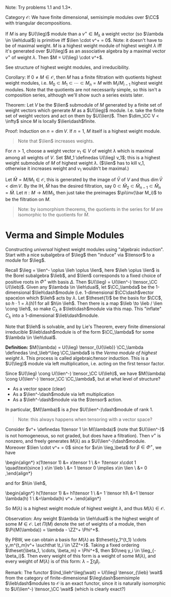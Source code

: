 Note:
Try problems 1.1 and 1.3*.

Category $\mathcal O$:
We have finite dimensional, semisimple modules over $\CC$ with triangular decompositions.

If $M$ is any $U(\lieg)$ module than a $v^+ \in M_\lambda$ a weight vector (so $\lambda \in \lieh\dual$) is primitive iff $\lien \cdot v^+ = 0$.
Note: it doesn't have to be of maximal weight.
$M$ is a highest weight module of highest weight $\lambda$ iff it's generated over $U(\lieg)$ as an associative algebra by a maximal vector $v^+$ of weight $\lambda$.
Then $M = U(\lieg) \cdot v^+$.

See structure of highest weight modules, and irreducibility.

Corollary:
If $0 \neq M\in\mathcal O$, then $M$ has a finite filtration with quotients highest weight modules, i.e. $M_0 \subset M_1 \subset \cdots \subset M_n = M$ with $M_i/M_{i-1}$ highest weight modules.
Note that the quotients are not necessarily simple, so this isn't a composition series, although we'll show such a series exists later.

Theorem:
Let $V$ be the $\lien$ submodule of $M$ generated by a finite set of weight vectors which generate $M$ as a $U(\lieg)$ module.
I.e. take the finite set of weight vectors and act on them by $U(\lien)$.
Then $\dim_\CC V < \infty$ since $M$ is locally $\lien\dash$finite.

Proof:
Induction on $n = \dim V$.
If $n=1$, $M$ itself is a highest weight module.

> Note that $\lien$ increases weights.

For $n > 1$, choose a weight vector $v_1 \in V$ of weight $\lambda$ which is maximal among all weights of $V$.
Set $M_1 \definedas U(\lieg) v_1$; this is a highest weight submodule of $M$ of highest weight $\lambda$.
($\lien$ has to kill v_1, otherwise it increases weight and $v_1$ wouldn't be maximal.)

Let $\bar M = M/M_1 \in \mathcal O$, this is generated by the image of $\bar V$ of $V$ and thus $\dim \bar V < \dim V$.
By the IH, $\bar M$ has the desired filtration, say $0 \subset \bar M_2 \subset \bar M_{n-1} \subset \bar M_n = \bar M$. 
Let $\pi: M \to M/M_1$, then just take the preimages $\pi\inv(\bar M_i)$ to be the filtration on $M$.

> Note: by isomorphism theorems, the quotients in the series for $M$ are isomorphic to the quotients for $\bar M$.

# Verma and Simple Modules

Constructing *universal* highest weight modules using "algebraic induction".
Start with a nice subalgebra of $\lieg$ then "induce" via $\tensor$ to a module for $\lieg$.

Recall $\lieg = \lien^- \oplus \lieh \oplus \lien$, here $\lieh \oplus \lien$ is the Borel subalgebra $\lieb$, and $\lien$ corresponds to a fixed choice of positive roots in $\Phi^+$ with basis $\Delta$.
Then $U(\lieg) = U(\lien^-) \tensor_\CC U(\lieb)$.
Given any $\lambda \in \lieh\dual$, let $\CC_\lambda$ be the 1-dimensional $\lieh\dash$module (i.e. 1-dimensional $\CC\dash$vector space)on which $\lieh$ acts by $\lambda$.
Let $\theset{1}$ be the basis for $\CC$, so $h \cdot 1 = \lambda(h)1$ for all $h\in \lieh$.
Then there is a map $\lieb \to \lieb / \lien \cong \lieh$, so make $C_\lambda$ a $\lieb\dash$module via this map.
This "inflate" $C_\lambda$ into a 1-dimensional $\lieb\dash$module.

Note that $\lieh$ is solvable, and by Lie's Theorem, every finite dimensional irreducible $\lieb\dash$module is of the form $\CC_\lambda$ for some $\lambda \in \lieh\dual$.

**Definition:**
$M(\lambda) = U(\lieg) \tensor_{U(\lieb)} \CC_\lambda \definedas \ind_\lieb^\lieg \CC_\lambda$ is the *Verma module of highest weight $\lambda$*.
This process is called algebraic/tensor induction.
This is a $U(\lieg)$ module via left multiplication, i.e. acting on the first tensor factor.

Since $U(\lieg) \cong U(\lien^-) \tensor_\CC U(\lieh)$, we have $M(\lambda) \cong U(\lien^-) \tensor_\CC \CC_\lambda$, but at what level of structure?

- As a vector space (clear)
- As a $\lien^-\dash$module via left multiplication
- As a $\lieh^-\dash$module via the $\tensor$ action.

In particular, $M(\lamba)$ is a *free* $U(\lien^-)\dash$module of rank 1.

> Note: this always happens when tensoring with a vector space?

Consider $v^+ \definedas 1\tensor 1 \in M(\lambda)$ (note that $U(\lien^-)$ is not homogeneous, so not graded, but does have a filtration).
Then $v^+$ is nonzero, and freely generates $M(\lambda)$ as a $U(\lien^-)\dash$module.
Moreover $\lien \cdot v^+ = 0$ since for $x\in \lieg_\beta$ for $\beta \in \Phi^+$, we have

\begin{align*}
x(1\tensor 1) &= x\tensor 1  \\
&= 1\tensor x\cdot 1 \quad\text{since } x\in \lieb \\
&= 1 \tensor 0 \implies x\in \lien \\
&= 0
,\end{align*}

and for $h\in \lieh$,

\begin{align*}
h(1\tensor 1) 
&= h1\tensor 1 \\
&= 1 \tensor h1\\
&=1 \tensor \lambda(h) 1 \\
&=\lambda(h) v^+
.\end{align*}

So $M(\lambda)$ is a highest weight module of highest weight $\lambda$, and thus $M(\lambda) \in \mathcal O$.

Observation:
Any weight $\lambda \in \lieh\dual$ is the highest weight of some $M\in \mathcal O$.
Let $\Pi(M)$ denote the set of weights of a module, then $\Pi(M(\lambda)) = \lambda - \ZZ^+ \Phi^+$.

By PBW, we can obtain a basis for $M(\lambda)$ as $\theset{y_1^{t_1} \cdots y_m^{t_m}v^+ \suchthat \t_i \in \ZZ^+}$.
Taking a fixed ordering $\theset{\beta_1, \cdots, \beta_m} = \Phi^+$, then $0\neq y_i \in \lieg_{-\beta_i}$.
Then every weight of this form is a weight of some $M(\lambda)$, and every weight of $M(\lambda)$ is of this form: $\lambda - \sum t_i \beta_i$.

Remark:
The functor $\Ind_\lieh^\lieg(\wait) = U(\lieg) \tensor_{\lieb} \wait$ from the category of finite-dimensional $\lieg\dash$semisimple $\lieb\dash$modules to $\mathcal O$ is an exact functor, since it is naturally isomorphic to $U(\lien^-) \tensor_\CC \wait$ (which is clearly exact?)
